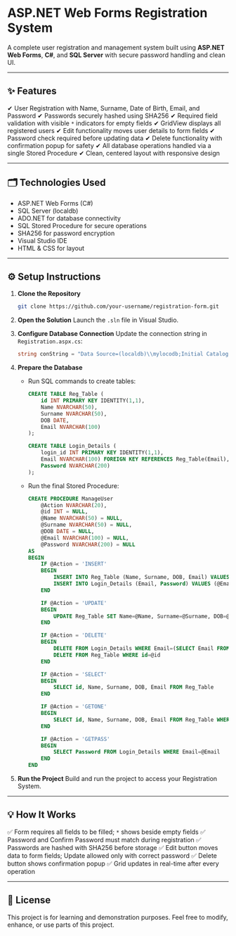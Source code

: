 # ASP.NET Web Forms Registration System

A complete user registration and management system built using **ASP.NET Web Forms**, **C#**, and **SQL Server** with secure password handling and clean UI.

---

## ✨ Features

✔ User Registration with Name, Surname, Date of Birth, Email, and Password
✔ Passwords securely hashed using SHA256
✔ Required field validation with visible `*` indicators for empty fields
✔ GridView displays all registered users
✔ Edit functionality moves user details to form fields
✔ Password check required before updating data
✔ Delete functionality with confirmation popup for safety
✔ All database operations handled via a single Stored Procedure
✔ Clean, centered layout with responsive design

---

## 🗂️ Technologies Used

* ASP.NET Web Forms (C#)
* SQL Server (localdb)
* ADO.NET for database connectivity
* SQL Stored Procedure for secure operations
* SHA256 for password encryption
* Visual Studio IDE
* HTML & CSS for layout

---

## ⚙️ Setup Instructions

1. **Clone the Repository**

   ```bash
   git clone https://github.com/your-username/registration-form.git
   ```

2. **Open the Solution**
   Launch the `.sln` file in Visual Studio.

3. **Configure Database Connection**
   Update the connection string in `Registration.aspx.cs`:

   ```csharp
   string conString = "Data Source=(localdb)\\mylocodb;Initial Catalog=Registration;Integrated Security=True";
   ```

4. **Prepare the Database**

   * Run SQL commands to create tables:

     ```sql
     CREATE TABLE Reg_Table (
         id INT PRIMARY KEY IDENTITY(1,1),
         Name NVARCHAR(50),
         Surname NVARCHAR(50),
         DOB DATE,
         Email NVARCHAR(100)
     );

     CREATE TABLE Login_Details (
         login_id INT PRIMARY KEY IDENTITY(1,1),
         Email NVARCHAR(100) FOREIGN KEY REFERENCES Reg_Table(Email),
         Password NVARCHAR(200)
     );
     ```

   * Run the final Stored Procedure:

     ```sql
     CREATE PROCEDURE ManageUser
         @Action NVARCHAR(20),
         @id INT = NULL,
         @Name NVARCHAR(50) = NULL,
         @Surname NVARCHAR(50) = NULL,
         @DOB DATE = NULL,
         @Email NVARCHAR(100) = NULL,
         @Password NVARCHAR(200) = NULL
     AS
     BEGIN
         IF @Action = 'INSERT'
         BEGIN
             INSERT INTO Reg_Table (Name, Surname, DOB, Email) VALUES (@Name, @Surname, @DOB, @Email)
             INSERT INTO Login_Details (Email, Password) VALUES (@Email, @Password)
         END

         IF @Action = 'UPDATE'
         BEGIN
             UPDATE Reg_Table SET Name=@Name, Surname=@Surname, DOB=@DOB, Email=@Email WHERE id=@id
         END

         IF @Action = 'DELETE'
         BEGIN
             DELETE FROM Login_Details WHERE Email=(SELECT Email FROM Reg_Table WHERE id=@id)
             DELETE FROM Reg_Table WHERE id=@id
         END

         IF @Action = 'SELECT'
         BEGIN
             SELECT id, Name, Surname, DOB, Email FROM Reg_Table
         END

         IF @Action = 'GETONE'
         BEGIN
             SELECT id, Name, Surname, DOB, Email FROM Reg_Table WHERE id=@id
         END

         IF @Action = 'GETPASS'
         BEGIN
             SELECT Password FROM Login_Details WHERE Email=@Email
         END
     END
     ```

5. **Run the Project**
   Build and run the project to access your Registration System.

---

## 💡 How It Works

✅ Form requires all fields to be filled; `*` shows beside empty fields
✅ Password and Confirm Password must match during registration
✅ Passwords are hashed with SHA256 before storage
✅ Edit button moves data to form fields; Update allowed only with correct password
✅ Delete button shows confirmation popup
✅ Grid updates in real-time after every operation

---

## 📄 License

This project is for learning and demonstration purposes. Feel free to modify, enhance, or use parts of this project.

